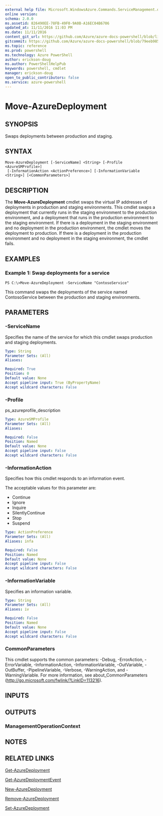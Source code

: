 ```yaml
---
external help file: Microsoft.WindowsAzure.Commands.ServiceManagement.dll-Help.xml
online version: 
schema: 2.0.0
ms.assetid: 826490EE-78FB-49F0-9A0B-A16EC04B6706
updated_at: 11/11/2016 11:03 PM
ms.date: 11/11/2016
content_git_url: https://github.com/Azure/azure-docs-powershell/blob/live/azureps-cmdlets-docs/ServiceManagement/Azure.Service/v1.6.1/Move-AzureDeployment.md
gitcommit: https://github.com/Azure/azure-docs-powershell/blob/79eeb985ea480979357fb4695832a0c3d29a48bf/azureps-cmdlets-docs/ServiceManagement/Azure.Service/v1.6.1/Move-AzureDeployment.md
ms.topic: reference
ms.prod: powershell
ms.technology: Azure PowerShell
author: erickson-doug
ms.author: PowerShellHelpPub
keywords: powershell, cmdlet
manager: erickson-doug
open_to_public_contributors: false
ms.service: azure-powershell
---
```


# Move-AzureDeployment

## SYNOPSIS
Swaps deployments between production and staging.

## SYNTAX

```
Move-AzureDeployment [-ServiceName] <String> [-Profile <AzureSMProfile>]
 [-InformationAction <ActionPreference>] [-InformationVariable <String>] [<CommonParameters>]
```

## DESCRIPTION
The **Move-AzureDeployment** cmdlet swaps the virtual IP addresses of deployments in production and staging environments.
This cmdlet swaps a deployment that currently runs in the staging environment to the production environment, and a deployment that runs in the production environment to the staging environment.
If there is a deployment in the staging environment and no deployment in the production environment, the cmdlet moves the deployment to production.
If there is a deployment in the production environment and no deployment in the staging environment, the cmdlet fails.

## EXAMPLES

### Example 1: Swap deployments for a service
```
PS C:\>Move-AzureDeployment -ServiceName "ContosoService"
```

This command swaps the deployments of the service named ContosoService between the production and staging environments.

## PARAMETERS

### -ServiceName
Specifies the name of the service for which this cmdlet swaps production and staging deployments.

```yaml
Type: String
Parameter Sets: (All)
Aliases: 

Required: True
Position: 0
Default value: None
Accept pipeline input: True (ByPropertyName)
Accept wildcard characters: False
```

### -Profile
ps_azureprofile_description

```yaml
Type: AzureSMProfile
Parameter Sets: (All)
Aliases: 

Required: False
Position: Named
Default value: None
Accept pipeline input: False
Accept wildcard characters: False
```

### -InformationAction
Specifies how this cmdlet responds to an information event.

The acceptable values for this parameter are:

- Continue
- Ignore
- Inquire
- SilentlyContinue
- Stop
- Suspend

```yaml
Type: ActionPreference
Parameter Sets: (All)
Aliases: infa

Required: False
Position: Named
Default value: None
Accept pipeline input: False
Accept wildcard characters: False
```

### -InformationVariable
Specifies an information variable.

```yaml
Type: String
Parameter Sets: (All)
Aliases: iv

Required: False
Position: Named
Default value: None
Accept pipeline input: False
Accept wildcard characters: False
```

### CommonParameters
This cmdlet supports the common parameters: -Debug, -ErrorAction, -ErrorVariable, -InformationAction, -InformationVariable, -OutVariable, -OutBuffer, -PipelineVariable, -Verbose, -WarningAction, and -WarningVariable. For more information, see about_CommonParameters (http://go.microsoft.com/fwlink/?LinkID=113216).

## INPUTS

## OUTPUTS

### ManagementOperationContext

## NOTES

## RELATED LINKS

[Get-AzureDeployment](xref:ServiceManagement/Azure.Service/v1.6.1/Get-AzureDeployment.md)

[Get-AzureDeploymentEvent](xref:ServiceManagement/Azure.Service/v1.6.1/Get-AzureDeploymentEvent.md)

[New-AzureDeployment](xref:ServiceManagement/Azure.Service/v1.6.1/New-AzureDeployment.md)

[Remove-AzureDeployment](xref:ServiceManagement/Azure.Service/v1.6.1/Remove-AzureDeployment.md)

[Set-AzureDeployment](xref:ServiceManagement/Azure.Service/v1.6.1/Set-AzureDeployment.md)


